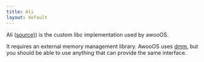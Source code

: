 ```yaml
---
title: Ali
layout: default
---
```


Ali ([source)](https://github.com/awooos/ali)) is the custom libc
implementation used by awooOS.

It requires an external memory management library. AwooOS uses
[dmm](/libs/dmm), but you should be able to use anything that can
provide the same interface.

